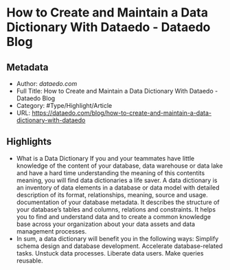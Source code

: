 # How to Create and Maintain a Data Dictionary With Dataedo - Dataedo Blog

## Metadata

* Author: *dataedo.com*
* Full Title: How to Create and Maintain a Data Dictionary With Dataedo - Dataedo Blog
* Category: #Type/Highlight/Article
* URL: https://dataedo.com/blog/how-to-create-and-maintain-a-data-dictionary-with-dataedo

## Highlights

* What is a Data Dictionary
  If you and your teammates have little knowledge of the content of your database, data warehouse or data lake and have a hard time understanding the meaning of this contentits meaning, you will find data dictionaries a life saver.
  A data dictionary is an inventory of data elements in a database or data model with detailed description of its format, relationships, meaning, source and usage. documentation of your database metadata. It describes the structure of your database’s tables and columns, relations and constraints.
  It helps you to find and understand data and to create a common knowledge base across your organization about your data assets and data management processes.
* In sum, a data dictionary will benefit you in the following ways:
  Simplify schema design and database development.
  Accelerate database-related tasks.
  Unstuck data processes.
  Liberate data users.
  Make queries reusable.
